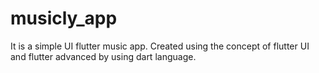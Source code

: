 # musicly_app
It is a simple UI flutter music app. Created using the concept of flutter UI and flutter advanced by using dart language.
